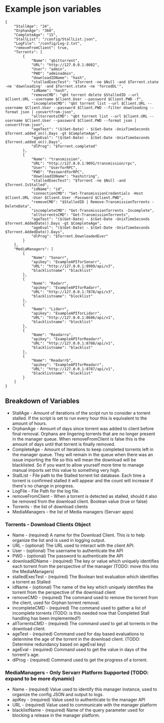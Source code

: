 # Example json variables
```
{
    "StallAge": "24",
    "OrphanAge": "360",
    "CompleteAge": "15",
    "StallList": "/config/StallList.json",
    "LogFile": "/config/Log-2.txt",
    "removeFromClient": true,
    "Torrents": [
        {
            "Name": "qbittorrent",
            "URL": "http://127.0.0.1:8082",
            "User": "admin",
            "PWD": "adminadmin",
            "downloadIDName": "hash",
            "stalledExecTest": "$Torrent -ne $Null -and $Torrent.state -ne 'downloading' -and $Torrent.state -ne 'forcedDL'",
            "idName": "hash",
            "removeCMD": "qbt torrent delete $StalledID --url $Client.URL --username $Client.User --password $Client.PWD -f",
            "incompleteCMD": "qbt torrent list --url $Client.URL --username $Client.User --password $Client.PWD --filter downloading --format json | convertfrom-json",
            "alltorrentsCMD": "qbt torrent list --url $Client.URL --username $Client.User --password $Client.PWD --format json | convertfrom-json",
            "ageTest": "($(Get-Date) - $(Get-Date -UnixTimeSeconds $Torrent.added_on)).Days -gt $CompleteAge",
            "ageEval": "($(Get-Date) - $(Get-Date -UnixTimeSeconds $Torrent.added_on)).Days",
            "dlProg": "$Torrent.completed"
        },
        {
            "Name": "transmission",
            "URL": "http://127.0.0.1:9091/transmission/rpc",
            "User": "UserforRPC",
            "PWD": "PasswordforRPC",
            "downloadIDName": "hashstring",
            "stalledExecTest": "$Torrent -ne $Null -and $Torrent.IsStalled",
            "idName": "id",
            "connectionCMD": "Set-TransmissionCredentials -Host $Client.URL -User $Client.User -Password $Client.PWD",
            "removeCMD": "$StalledID | Remove-TransmissionTorrents -DeleteData",
            "incompleteCMD": "Get-TransmissionTorrents -Incomplete",
            "alltorrentsCMD": "Get-TransmissionTorrents",
            "ageTest": "($(Get-Date) - $(Get-Date -UnixTimeSeconds $Torrent.AddedDate)).Days -gt $CompleteAge",
            "ageEval": "($(Get-Date) - $(Get-Date -UnixTimeSeconds $Torrent.AddedDate)).Days",
            "dlProg": "$Torrent.DownloadedEver"
        }
    ],
    "MediaManagers": [
        {
            "Name": "Sonarr",
            "apikey": "ExampleAPIforSonarr",
            "URL": "http://127.0.0.1:8989/api/v3",
            "blacklistname": "blacklist"
        },
        {
            "Name": "Radarr",
            "apikey": "ExampleAPIforRadarr",
            "URL": "http://127.0.0.1:7878/api/v3",
            "blacklistname": "blocklist"
        },
        {
            "Name": "Lidarr",
            "apikey": "ExampleAPIforLidarr",
            "URL": "http://127.0.0.1:8686/api/v1",
            "blacklistname": "blocklist"
        },
        {
            "Name": "Readarra",
            "apikey": "ExampleAPIforReadarr",
            "URL": "http://127.0.0.1:8788/api/v1",
            "blacklistname": "blacklist"
        },
        {
            "Name": "Readarrb",
            "apikey": "ExampleAPIforReadarr",
            "URL": "http://127.0.0.1:8787/api/v1",
            "blacklistname": "blacklist"
        }
    ]
}
```

## Breakdown of Variables
* StallAge - Amount of iterations of the script run to consider a torrent stalled. If the script is set to run every hour this is equivalent to the amount of hours.
* OrphanAge - Amount of days since torrent was added to client before final removal. Orphans are lingering torrents that are no longer present in the manager queue. When removeFromClient is false this is the amount of days until that torrent is finally removed.
* CompleteAge - Amount of iterations to keep completed torrents left in the manager queue. They will remain in the queue when there was an issue importing the file so this will mean the download will be blacklisted. So if you want to allow yourself more time to manage manual imports set this value to something very high.
* StallList - File path to the Stalled torrent list database. Each time a torrent is confirmed stalled it will appear and the count will increase if there's no change in progress.
* LogFile - File Path for the log file.
* removeFromClient - When a torrent is detected as stalled, should it also be removed from the download client. Boolean value (true or false)
* Torrents - the list of download clients
* MediaManagers - the list of Media managers (Servarr apps)

### Torrents - Download Clients Object
* Name - (required) A name for the Download Client. This is to help organize the list and is used in logging output.
* URL - (optional) The URL used to interact with the client API.
* User - (optional) The username to authenticate the API
* PWD - (optional) The password to authenticate the API
* downloadIDName - (required) The key or value which uniquely identifies each torrent from the perspective of the manager (TODO: move this into the MediaManagers)
* stalledExecTest - (required) The Boolean test evaluation which identifies a torrent as Stalled
* idName - (optional) The name of the key which uniquely identifies the torrent from the perspective of the download client
* removeCMD - (required) The command used to remove the torrent from the client, used for Orphan torrent removal.
* incompleteCMD - (required) The command used to gather a list of incomplete torrents (TODO: is this needed now that Completed Stall handling has been implemented?)
* allTorrentsCMD - (required) The command used to get all torrents in the download client.
* ageTest - (required) Command used for day based evaluations to determine the age of the torrent in the download client. (TODO: Determine redundancy based on ageEval key)
* ageEval - (required) Command used to get the value in days of the torrent's age.
* dlProg - (required) Command used to get the progress of a torrent.

### MediaManagers - Only Servarr Platform Supported (TODO: expand to be more dynamic)
* Name - (required) Value used to identify this manager instance, used to organize the config JSON and output to logs.
* apiKey - (required) Value used to authenticate to the manager API
* URL - (required) Value used to communicate with the manager platform
* blacklistName - (required) Name of the query parameter used for blocking a release in the manager platform.